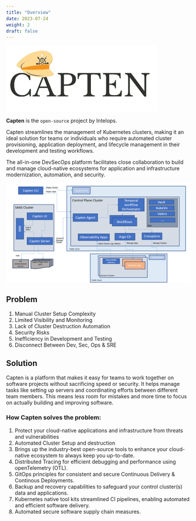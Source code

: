 ```yaml
---
title: "Overview"
date: 2023-07-24
weight: 2
draft: false
---
```



![Capten](./logo.png)

**Capten** is the `open-source` project by Intelops.

Capten streamlines the management of Kubernetes clusters, making it an ideal solution for teams or individuals who require automated cluster provisioning, application deployment, and lifecycle management in their development and testing workflows.

The all-in-one DevSecOps platform facilitates close collaboration to build and manage cloud-native ecosystems for application and infrastructure modernization, automation, and security.

![Capten-Architecture](./Capten.png)

## Problem

1. Manual Cluster Setup Complexity
2. Limited Visibility and Monitoring
3. Lack of Cluster Destruction Automation
4. Security Risks
5. Inefficiency in Development and Testing
6. Disconnect Between Dev, Sec, Ops & SRE


## Solution

Capten is a platform that makes it easy for teams to work together on software projects without sacrificing speed or security. It helps manage tasks like setting up servers and coordinating efforts between different team members. This means less room for mistakes and more time to focus on actually building and improving software.

### How Capten solves the problem:

1. Protect your cloud-native applications and infrastructure from threats and vulnerabilities
2. Automated Cluster Setup and destruction
3. Brings up the industry-best open-source tools to enhance your cloud-native ecosystem to always keep you up-to-date.
4. Distributed Tracing for efficient debugging and performance using openTelemetry (OTL).
5. GitOps principles for consistent and secure Continuous Delivery & Continous Deployments.
6. Backup and recovery capabilities to safeguard your control cluster(s) data and applications.
7. Kubernetes native tool kits streamlined CI pipelines, enabling automated and efficient software delivery.
8. Automated secure software supply chain measures.

